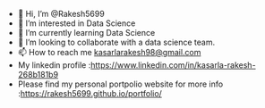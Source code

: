 - 👋 Hi, I’m @Rakesh5699
- 👀 I’m interested in Data Science
- 🌱 I’m currently learning Data Science
- 💞️ I’m looking to collaborate with a data science team.
- 📫 How to reach me kasarlarakesh98@gmail.com
- My linkedin profile :https://www.linkedin.com/in/kasarla-rakesh-268b181b9
- Please find my personal portpolio website for more info :https://rakesh5699.github.io/portfolio/

<!---
Rakesh5699/Rakesh5699 is a ✨ special ✨ repository because its `README.md` (this file) appears on your GitHub profile.
You can click the Preview link to take a look at your changes.
--->
